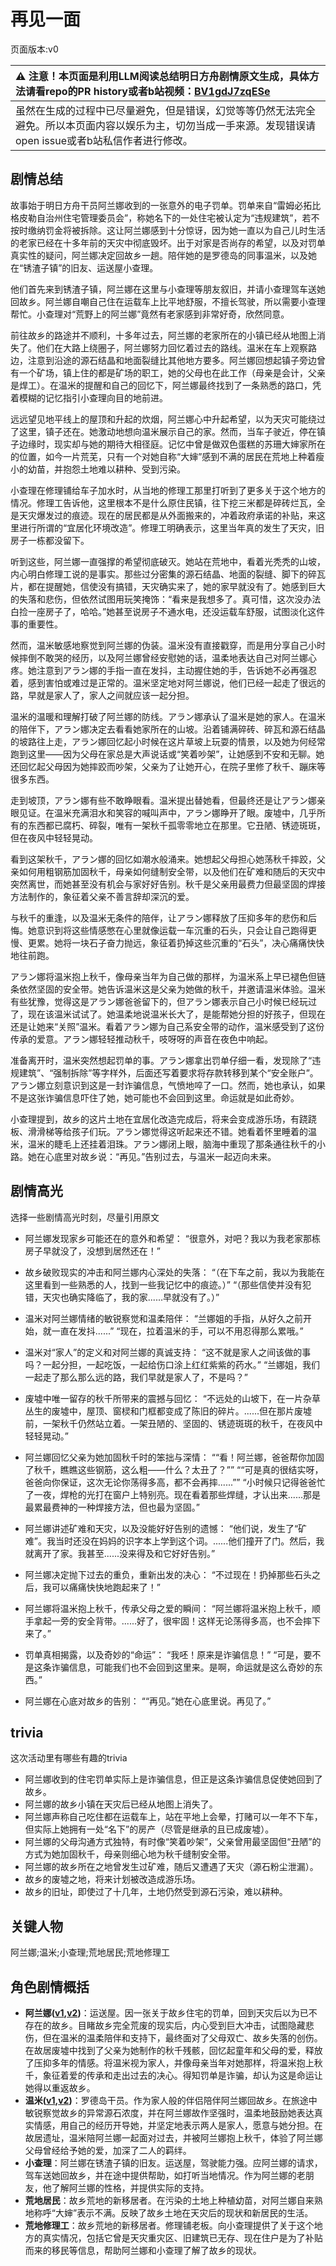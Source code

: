 # 再见一面
页面版本:v0
 

| :warning: 注意！本页面是利用LLM阅读总结明日方舟剧情原文生成，具体方法请看repo的PR history或者b站视频：[BV1gdJ7zqESe](https://www.bilibili.com/video/BV1gdJ7zqESe/)         |
|:----------------------------|
| 虽然在生成的过程中已尽量避免，但是错误，幻觉等等仍然无法完全避免。所以本页面内容以娱乐为主，切勿当成一手来源。发现错误请open issue或者b站私信作者进行修改。|



## 剧情总结
故事始于明日方舟干员阿兰娜收到的一张意外的电子罚单。罚单来自“雷姆必拓比格皮勒自治州住宅管理委员会”，称她名下的一处住宅被认定为“违规建筑”，若不按时缴纳罚金将被拆除。这让阿兰娜感到十分惊讶，因为她一直以为自己儿时生活的老家已经在十多年前的天灾中彻底毁坏。出于对家是否尚存的希望，以及对罚单真实性的疑问，阿兰娜决定回故乡一趟。陪伴她的是罗德岛的同事温米，以及她在“锈渣子镇”的旧友、运送屋小查理。

他们首先来到锈渣子镇，阿兰娜在这里与小查理等朋友叙旧，并请小查理驾车送她回故乡。阿兰娜自嘲自己住在运载车上比平地舒服，不擅长驾驶，所以需要小查理帮忙。小查理对“荒野上的阿兰娜”竟然有老家感到非常好奇，欣然同意。

前往故乡的路途并不顺利，十多年过去，阿兰娜的老家所在的小镇已经从地图上消失了。他们在大路上绕圈子，阿兰娜努力回忆着过去的路线。温米在车上观察路边，注意到沿途的源石结晶和地面裂缝比其他地方要多。阿兰娜回想起镇子旁边曾有一个矿场，镇上住的都是矿场的职工，她的父母也在此工作（母亲是会计，父亲是焊工）。在温米的提醒和自己的回忆下，阿兰娜最终找到了一条熟悉的路口，凭着模糊的记忆指引小查理向目的地前进。

远远望见地平线上的屋顶和升起的炊烟，阿兰娜心中升起希望，以为天灾可能绕过了这里，镇子还在。她激动地想向温米展示自己的家。然而，当车子驶近，停在镇子边缘时，现实却与她的期待大相径庭。记忆中曾是做双色蛋糕的苏珊大婶家所在的位置，如今一片荒芜，只有一个对她自称“大婶”感到不满的居民在荒地上种着瘦小的幼苗，并抱怨土地难以耕种、受到污染。

小查理在修理铺给车子加水时，从当地的修理工那里打听到了更多关于这个地方的情况。修理工告诉他，这里根本不是什么原住民镇，往下挖三米都是碎砖烂瓦，全是天灾爆发过的痕迹。现在的居民都是从外面搬来的，冲着政府承诺的补贴，来这里进行所谓的“宜居化环境改造”。修理工明确表示，这里当年真的发生了天灾，旧房子一栋都没留下。

听到这些，阿兰娜一直强撑的希望彻底破灭。她站在荒地中，看着光秃秃的山坡，内心明白修理工说的是事实。那些过分密集的源石结晶、地面的裂缝、脚下的碎瓦片，都在提醒她，信使没有搞错，天灾确实来了，她的家早就没有了。她感到巨大的失落和悲伤，但依然试图用玩笑掩饰：“看来是我想多了。真可惜，这次没办法白捡一座房子了，哈哈。”她甚至说房子不通水电，还没运载车舒服，试图淡化这件事的重要性。

然而，温米敏感地察觉到阿兰娜的伪装。温米没有直接戳穿，而是用分享自己小时候摔倒不敢哭的经历，以及阿兰娜曾经安慰她的话，温柔地表达自己对阿兰娜心疼。她注意到アラン娜的手指一直在发抖，主动握住她的手，告诉她不必再强忍着，感到害怕或难过是正常的。温米坚定地对阿兰娜说，他们已经一起走了很远的路，早就是家人了，家人之间就应该一起分担。

温米的温暖和理解打破了阿兰娜的防线。アラン娜承认了温米是她的家人。在温米的陪伴下，アラン娜决定去看看她家所在的山坡。沿着铺满碎砖、碎瓦和源石结晶的坡路往上走，アラン娜回忆起小时候在这片草坡上玩耍的情景，以及她为何经常跑到这里——因为父母在家总是大声说话或“笑着吵架”，让她感到不安和无聊。她还回忆起父母因为她摔跤而吵架，父亲为了让她开心，在院子里修了秋千、蹦床等很多东西。

走到坡顶，アラン娜有些不敢睁眼看。温米提出替她看，但最终还是让アラン娜亲眼见证。在温米充满泪水和笑容的喊叫声中，アラン娜睁开了眼。废墟中，几乎所有的东西都已腐朽、碎裂，唯有一架秋千孤零零地立在那里。它丑陋、锈迹斑斑，但在夜风中轻轻晃动。

看到这架秋千，アラン娜的回忆如潮水般涌来。她想起父母担心她荡秋千摔跤，父亲如何用粗钢筋加固秋千，母亲如何缝制安全带，以及他们在矿难和随后的天灾中突然离世，而她甚至没有机会与家好好告别。秋千是父亲用最费力但最坚固的焊接方法制作的，象征着父亲不善言辞却深沉的爱。

与秋千的重逢，以及温米无条件的陪伴，让アラン娜释放了压抑多年的悲伤和后悔。她意识到将这些情感憋在心里就像运载一车沉重的石头，只会让自己跑得更慢、更累。她将一块石子奋力抛远，象征着扔掉这些沉重的“石头”，决心痛痛快快地往前跑。

アラン娜将温米抱上秋千，像母亲当年为自己做的那样，为温米系上早已褪色但链条依然坚固的安全带。她告诉温米这是父亲为她做的秋千，并邀请温米体验。温米有些犹豫，觉得这是アラン娜爸爸留下的，但アラン娜表示自己小时候已经玩过了，现在该温米试试了。她温柔地说温米长大了，是能帮她分担的好孩子，但现在还是让她来“关照”温米。看着アラン娜为自己系安全带的动作，温米感受到了这份传承的爱意。アラン娜轻轻推动秋千，吱呀呀的声音在夜色中响起。

准备离开时，温米突然想起罚单的事。アラン娜拿出罚单仔细一看，发现除了“违规建筑”、“强制拆除”等字样外，后面还写着要求将存款转移到某个“安全账户”。アラン娜立刻意识到这是一封诈骗信息，气愤地啐了一口。然而，她也承认，如果不是这张诈骗信息吓住了她，她可能也不会回到这里。命运就是如此奇妙。

小查理提到，故乡的这片土地在宜居化改造完成后，将来会变成游乐场，有跷跷板、滑滑梯等给孩子们玩。アラン娜觉得这听起来还不错。她看着怀里睡着的温米，温米的睫毛上还挂着泪珠。アラン娜闭上眼，脑海中重现了那条通往秋千的小路。她在心底里对故乡说：“再见。”告别过去，与温米一起迈向未来。
## 剧情高光
选择一些剧情高光时刻，尽量引用原文

- 阿兰娜发现家乡可能还在的意外和希望：
“很意外，对吧？我以为我老家那栋房子早就没了，没想到居然还在！”

- 故乡破败现实的冲击和阿兰娜内心深处的失落：
“（在下车之前，我以为我能在这里看到一些熟悉的人，找到一些我记忆中的痕迹。）”
“（那些信使并没有犯错，天灾也确实降临了，我的家......早就没有了。）”

- 温米对阿兰娜情绪的敏锐察觉和温柔陪伴：
“兰娜姐的手指，从好久之前开始，就一直在发抖......”
“现在，拉着温米的手，可以不用忍得那么累哦。”

- 温米对“家人”的定义和对阿兰娜的真诚支持：
“这不就是家人之间该做的事吗？一起分担，一起吃饭，一起给伤口涂上红红紫紫的药水。”
“兰娜姐，我们一起走了那么那么远的路，我们早就是家人了，不是吗？”

- 废墟中唯一留存的秋千所带来的震撼与回忆：
“不远处的山坡下，在一片杂草丛生的废墟中，屋顶、窗棂和门框都变成了陈旧的碎片。......但在那片废墟前，一架秋千仍然站立着。一架丑陋的、坚固的、锈迹斑斑的秋千，在夜风中轻轻晃动。”

- 阿兰娜回忆父亲为她加固秋千时的笨拙与深情：
““看！阿兰娜，爸爸帮你加固了秋千，瞧瞧这些钢筋，这么粗——什么？太丑了？””
““可是真的很结实呀，爸爸向你保证，这次无论你荡得多高，都不会再摔......””
“小时候只记得爸爸忙了一夜，焊枪的光打在窗户上特别亮。现在看着那些焊缝，才认出来......那是最累最费神的一种焊接方法，但也最为坚固。”

- 阿兰娜讲述矿难和天灾，以及没能好好告别的遗憾：
“他们说，发生了“矿难”。我当时还没在妈妈的识字本上学到这个词。......他们撞开了门。然后，我就离开了家。我甚至......没来得及和它好好告别。”

- 阿兰娜决定抛下过去的重负，重新出发的决心：
“不过现在！扔掉那些石头之后，我可以痛痛快快地跑起来了！”

- 阿兰娜将温米抱上秋千，传承父母之爱的瞬间：
“阿兰娜将温米抱上秋千，顺手拿起一旁的安全背带。......好了，很牢固！这样无论荡得多高，也不会摔下来了。”

- 罚单真相揭露，以及奇妙的“命运”：
“我呸！原来是诈骗信息！”
“可是，要不是这条诈骗信息，可能我们也不会回到这里来。是啊，命运就是这么奇妙的东西。”

- 阿兰娜在心底对故乡的告别：
““再见。”她在心底里说。再见了。”
## trivia
这次活动里有哪些有趣的trivia

- 阿兰娜收到的住宅罚单实际上是诈骗信息，但正是这条诈骗信息促使她回到了故乡。
- 阿兰娜的故乡小镇在天灾后已经从地图上消失了。
- 阿兰娜声称自己吃住都在运载车上，站在平地上会晕，打赌可以一年不下车，但实际上她拥有一处“名下”的房产（尽管是继承的且已成废墟）。
- 阿兰娜的父母沟通方式独特，有时像“笑着吵架”，父亲曾用最坚固但“丑陋”的方式为她加固秋千，母亲则细心地为秋千缝制安全带。
- 阿兰娜的故乡所在之地曾发生过矿难，随后又遭遇了天灾（源石粉尘泄漏）。
- 故乡的废墟之地，将来计划被改造成游乐场。
- 故乡的旧址，即使过了十几年，土地仍然受到源石污染，难以耕种。
## 关键人物
阿兰娜;温米;小查理;荒地居民;荒地修理工
## 角色剧情概括
-   **阿兰娜([v1](../chars/char_4178_alanna.md),[v2](../char_v3/char_4178_alanna.md))**：运送屋。因一张关于故乡住宅的罚单，回到天灾后以为已不存在的故乡。目睹故乡完全荒废的现实后，内心受到巨大冲击，试图隐藏悲伤，但在温米的温柔陪伴和支持下，最终面对了父母双亡、故乡失落的创伤。在故居废墟中找到了父亲为她制作的秋千残骸，回忆起童年和父母的爱，释放了压抑多年的情感。将温米视为家人，并像母亲当年对她那样，将温米抱上秋千，象征着爱的传承和走出过去的决心。得知罚单是诈骗，却认为这是命运让她得以重返故乡。
-   **温米([v1](../chars/char_4081_warmy.md),[v2](../char_v3/char_4081_warmy.md))**：罗德岛干员。作为家人般的伴侣陪伴阿兰娜回故乡。在旅途中敏锐察觉故乡的异常源石浓度，并在阿兰娜故作坚强时，温柔地鼓励她表达真实情感，用自己的经历开导她，并坚定地表示两人是家人，愿意与她分担。在故居遗址，温米陪阿兰娜一起面对过去，并被阿兰娜抱上秋千，体验了阿兰娜父母曾经给予她的爱，加深了二人的羁绊。
-   **小查理**：阿兰娜在锈渣子镇的旧友。运送屋，驾驶能力强。应阿兰娜的请求，驾车送她回故乡，并在途中提供帮助，如打听当地情况。作为阿兰娜的老朋友，他了解阿兰娜的性格，并提供实际的支持。
-   **荒地居民**：故乡荒地的新移居者。在污染的土地上种植幼苗，对阿兰娜自来熟地称呼“大婶”表示不满。反映了故乡土地在天灾后的现状和新居民的生活。
-   **荒地修理工**：故乡荒地的新移居者。修理铺老板。向小查理提供了关于这个地方的真实情况，包括它曾是天灾重灾区、旧建筑已无存、现在住户是为了补贴而来的移民等信息，帮助阿兰娜和小查理了解了故乡的现状。